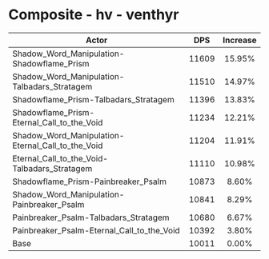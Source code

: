 # Composite - hv - venthyr
| Actor | DPS | Increase |
|---|:---:|:---:|
|Shadow_Word_Manipulation-Shadowflame_Prism|11609|15.95%|
|Shadow_Word_Manipulation-Talbadars_Stratagem|11510|14.97%|
|Shadowflame_Prism-Talbadars_Stratagem|11396|13.83%|
|Shadowflame_Prism-Eternal_Call_to_the_Void|11234|12.21%|
|Shadow_Word_Manipulation-Eternal_Call_to_the_Void|11204|11.91%|
|Eternal_Call_to_the_Void-Talbadars_Stratagem|11110|10.98%|
|Shadowflame_Prism-Painbreaker_Psalm|10873|8.60%|
|Shadow_Word_Manipulation-Painbreaker_Psalm|10841|8.29%|
|Painbreaker_Psalm-Talbadars_Stratagem|10680|6.67%|
|Painbreaker_Psalm-Eternal_Call_to_the_Void|10392|3.80%|
|Base|10011|0.00%|
